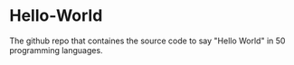 Hello-World
=====
The github repo that containes the source code to say "Hello World" in 50 programming languages. 

